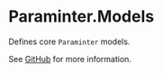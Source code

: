 # Paraminter.Models

Defines core `Paraminter` models.

See [GitHub](https://github.com/Paraminter/Paraminter) for more information.